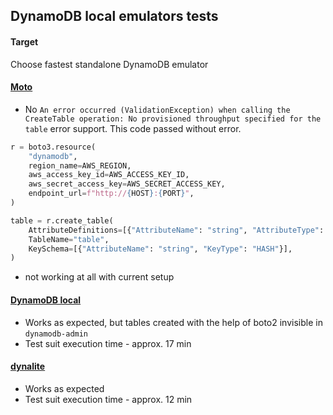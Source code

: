 ## DynamoDB local emulators tests

#### Target
Choose fastest standalone DynamoDB emulator

#### [Moto](https://github.com/spulec/moto)

- No `An error occurred (ValidationException) when calling the CreateTable operation: No provisioned throughput specified for the table` error support.  This code passed without error.
```python
r = boto3.resource(
    "dynamodb",
    region_name=AWS_REGION,
    aws_access_key_id=AWS_ACCESS_KEY_ID,
    aws_secret_access_key=AWS_SECRET_ACCESS_KEY,
    endpoint_url=f"http://{HOST}:{PORT}",
)

table = r.create_table(
    AttributeDefinitions=[{"AttributeName": "string", "AttributeType": "S"}],
    TableName="table",
    KeySchema=[{"AttributeName": "string", "KeyType": "HASH"}],
)           
```

- not working at all with current setup
#### [DynamoDB local](https://hub.docker.com/r/amazon/dynamodb-local/)
- Works as expected, but tables created with the help of boto2 invisible in `dynamodb-admin`
- Test suit execution time - approx. 17 min
 
 #### [dynalite](https://github.com/mhart/dynalite)
 - Works as expected
 - Test suit execution time - approx. 12 min
 